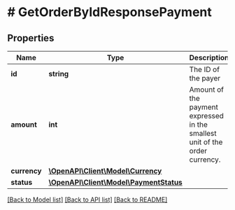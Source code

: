 # # GetOrderByIdResponsePayment

## Properties

Name | Type | Description | Notes
------------ | ------------- | ------------- | -------------
**id** | **string** | The ID of the payer |
**amount** | **int** | Amount of the payment expressed in the smallest unit of the order currency. |
**currency** | [**\OpenAPI\Client\Model\Currency**](Currency.md) |  |
**status** | [**\OpenAPI\Client\Model\PaymentStatus**](PaymentStatus.md) |  |

[[Back to Model list]](../../README.md#models) [[Back to API list]](../../README.md#endpoints) [[Back to README]](../../README.md)
